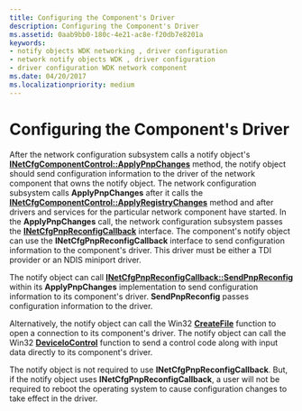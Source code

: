 ```yaml
---
title: Configuring the Component's Driver
description: Configuring the Component's Driver
ms.assetid: 0aab9bb0-180c-4e21-ac8e-f20db7e8201a
keywords:
- notify objects WDK networking , driver configuration
- network notify objects WDK , driver configuration
- driver configuration WDK network component
ms.date: 04/20/2017
ms.localizationpriority: medium
---
```


# Configuring the Component's Driver





After the network configuration subsystem calls a notify object's [**INetCfgComponentControl::ApplyPnpChanges**](https://msdn.microsoft.com/library/windows/hardware/ff547726) method, the notify object should send configuration information to the driver of the network component that owns the notify object. The network configuration subsystem calls **ApplyPnpChanges** after it calls the [**INetCfgComponentControl::ApplyRegistryChanges**](https://msdn.microsoft.com/library/windows/hardware/ff547727) method and after drivers and services for the particular network component have started. In the **ApplyPnpChanges** call, the network configuration subsystem passes the [**INetCfgPnpReconfigCallback**](https://msdn.microsoft.com/library/windows/hardware/ff547935) interface. The component's notify object can use the **INetCfgPnpReconfigCallback** interface to send configuration information to the component's driver. This driver must be either a TDI provider or an NDIS miniport driver.

The notify object can call [**INetCfgPnpReconfigCallback::SendPnpReconfig**](https://msdn.microsoft.com/library/windows/hardware/ff547943) within its **ApplyPnpChanges** implementation to send configuration information to its component's driver. **SendPnpReconfig** passes configuration information to the driver.

Alternatively, the notify object can call the Win32 [**CreateFile**](https://msdn.microsoft.com/library/windows/desktop/aa363858) function to open a connection to its component's driver. The notify object can call the Win32 [**DeviceIoControl**](https://msdn.microsoft.com/library/windows/desktop/aa363216) function to send a control code along with input data directly to its component's driver.

The notify object is not required to use **INetCfgPnpReconfigCallback**. But, if the notify object uses **INetCfgPnpReconfigCallback**, a user will not be required to reboot the operating system to cause configuration changes to take effect in the driver.

 

 





